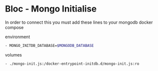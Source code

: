 # Bloc - Mongo Initialise

In order to connect this you must add these lines to your mongodb docker compose

environment
```bash
- MONGO_INITDB_DATABASE=$MONGODB_DATABASE
```

volumes
```bash
- ./mongo-init.js:/docker-entrypoint-initdb.d/mongo-init.js:ro
```